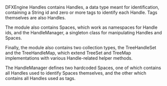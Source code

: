 DFXEngine Handles contains Handles, a data type meant for identification, containing a String
id and zero or more tags to identify each Handle. Tags themselves are also Handles. 

The module also contains Spaces, which work as namespaces for Handle ids, and the HandleManager,
a singleton class for manipulating Handles and Spaces. 

Finally, the module also contains two collection types, the TreeHandleSet and the
TreeHandleMap, which extend TreeSet and TreeMap implementations with various Handle-related
helper methods.

The HandleManager defines two hardcoded Spaces, one of which contains all Handles used to
identify Spaces themselves, and the other which contains all Handles used as tags.